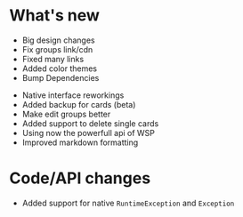 # What's new

- Big design changes
- Fix groups link/cdn
- Fixed many links
- Added color themes
- Bump Dependencies
<!-- - Added confirm dialog before exiting the editing process -->
- Native interface reworkings
- Added backup for cards (beta)
- Make edit groups better
- Added support to delete single cards
- Using now the powerfull api of WSP
- Improved markdown formatting

# Code/API changes

- Added support for native `RuntimeException` and `Exception`
